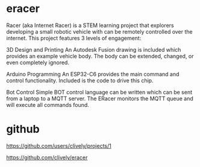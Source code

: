 # eracer

Racer (aka Internet Racer) is a STEM learning project that explorers developing a small robotic vehicle with can be remotely controlled over the internet.
This project features 3 levels of engagement:

3D Design and Printing
An Autodesk Fusion drawing is included which provides an example vehicle body. The body can be extended, changed, or even completely ignored.

Arduino Programming
An ESP32-C6 provides the main command and control functionality. Included is the code to drive this chip.

Bot Control
Simple BOT control language can be written which can be sent from a laptop to a MQTT server. The ERacer monitors the MQTT queue and will execute all commands found.


# github
https://github.com/users/clively/projects/1

https://github.com/clively/eracer

